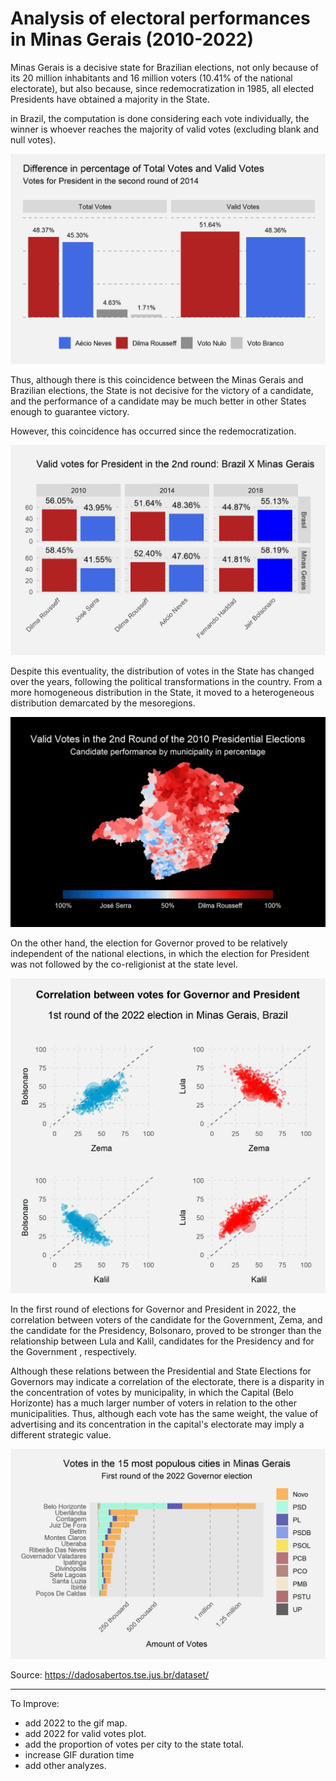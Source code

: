 
# Analysis of electoral performances in Minas Gerais (2010-2022)

Minas Gerais is a decisive state for Brazilian elections, not only because of its 20 million inhabitants and 16 million voters (10.41% of the national electorate), but also because, since redemocratization in 1985, all elected Presidents have obtained a majority in the State.

in Brazil, the computation is done considering each vote individually, the winner is whoever reaches the majority of valid votes (excluding blank and null votes).

![My Image](saved_charts/cols_election_BR_total_votes_X_valid_votes.jpg)

Thus, although there is this coincidence between the Minas Gerais and Brazilian elections, the State is not decisive for the victory of a candidate, and the performance of a candidate may be much better in other States enough to guarantee victory.

However, this coincidence has occurred since the redemocratization.

![My Image](saved_charts/cols_election_BR_valid_votes_br_x_minas_gerais.jpg)

Despite this eventuality, the distribution of votes in the State has changed over the years, following the political transformations in the country.
From a more homogeneous distribution in the State, it moved to a heterogeneous distribution demarcated by the mesoregions.

![My Image](saved_charts/br_mg_election_2010_-_2018.gif)

On the other hand, the election for Governor proved to be relatively independent of the national elections, in which the election for President was not followed by the co-religionist at the state level.

![My Image](saved_charts/scatter_2022_election_brazilian_MG_correlation_president_x_governador_1_turn_v2.jpg)

In the first round of elections for Governor and President in 2022, the correlation between voters of the candidate for the Government, Zema, and the candidate for the Presidency, Bolsonaro, proved to be stronger than the relationship between Lula and Kalil, candidates for the Presidency and for the Government , respectively.

Although these relations between the Presidential and State Elections for Governors may indicate a correlation of the electorate, there is a disparity in the concentration of votes by municipality, in which the Capital (Belo Horizonte) has a much larger number of voters in relation to the other municipalities.
Thus, although each vote has the same weight, the value of advertising and its concentration in the capital's electorate may imply a different strategic value.

![My Image](saved_charts/cols_election_2022_MG_party_performance_by_population.jpg)





Source: https://dadosabertos.tse.jus.br/dataset/



--------------

To Improve:
* add 2022 to the gif map.
* add 2022 for valid votes plot.
* add the proportion of votes per city to the state total.
* increase GIF duration time
* add other analyzes.



